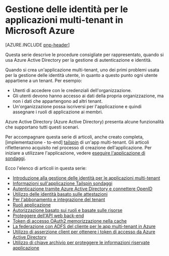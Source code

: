<properties
   pageTitle="Gestione delle identità per le applicazioni multi-tenant | Microsoft Azure"
   description="Procedure consigliate per l'autenticazione, autorizzazioni, gestione delle identità e nelle applicazioni multi-tenant."
   services=""
   documentationCenter="na"
   authors="MikeWasson"
   manager="roshar"
   editor=""
   tags=""/>

<tags
   ms.service="guidance"
   ms.devlang="dotnet"
   ms.topic="article"
   ms.tgt_pltfrm="na"
   ms.workload="na"
   ms.date="06/02/2016"
   ms.author="mwasson"/>

# <a name="identity-management-for-multitenant-applications-in-microsoft-azure"></a>Gestione delle identità per le applicazioni multi-tenant in Microsoft Azure

[AZURE.INCLUDE [pnp-header](../../includes/guidance-pnp-header-include.md)]

Questa serie descrive le procedure consigliate per rappresentato, quando si usa Azure Active Directory per la gestione di autenticazione e identità.

Quando si crea un'applicazione multi-tenant, uno dei primi problemi usata per la gestione delle identità utente, in quanto a questo punto ogni utente appartiene a un tenant. Per esempio:

- Utenti di accedere con le credenziali dell'organizzazione.
- Gli utenti devono hanno accesso ai dati della propria organizzazione, ma non i dati che appartengono ad altri tenant.
- Un'organizzazione possa iscriversi per l'applicazione e quindi assegnare i ruoli di applicazione ai membri.

Azure Active Directory (Azure Active Directory) presenta alcune funzionalità che supportano tutti questi scenari.

Per accompagnare questa serie di articoli, anche creato completa, [implementazione - to-end] [ tailspin] di un'app multi-tenant. Gli articoli rifletteranno acquisito nel processo di creazione dell'applicazione. Per iniziare a utilizzare l'applicazione, vedere [eseguire l'applicazione di sondaggi](https://github.com/Azure-Samples/guidance-identity-management-for-multitenant-apps/blob/master/docs/running-the-app.md).

Ecco l'elenco di articoli in questa serie:

- [Introduzione alla gestione delle identità per le applicazioni multi-tenant](guidance-multitenant-identity-intro.md)
- [Informazioni sull'applicazione Tailspin sondaggi](guidance-multitenant-identity-tailspin.md)
- [Autenticazione tramite Azure Active Directory e connettere OpenID](guidance-multitenant-identity-authenticate.md)
- [Utilizzo delle identità basato sulle attestazioni](guidance-multitenant-identity-claims.md)
- [Per l'abbonamento e integrazione del tenant](guidance-multitenant-identity-signup.md)
- [Ruoli applicazione](guidance-multitenant-identity-app-roles.md)
- [Autorizzazione basato sui ruoli e basate sulle risorse](guidance-multitenant-identity-authorize.md)
- [Proteggere dell'API web back-end](guidance-multitenant-identity-web-api.md)
- [Token di accesso OAuth2 memorizzazione nella cache](guidance-multitenant-identity-token-cache.md)
- [La federazione con ADFS del cliente per le app multi-tenant in Azure](guidance-multitenant-identity-adfs.md)
- [Utilizzo di asserzione client per ottenere i token di accesso da Azure Active Directory](guidance-multitenant-identity-client-assertion.md)
- [Utilizzo di chiave archivio per proteggere le informazioni riservate applicazione](guidance-multitenant-identity-keyvault.md)

[tailspin]: https://github.com/Azure-Samples/guidance-identity-management-for-multitenant-apps
